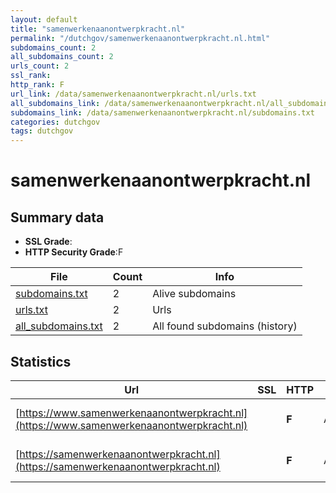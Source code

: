 ```yaml
---
layout: default
title: "samenwerkenaanontwerpkracht.nl"
permalink: "/dutchgov/samenwerkenaanontwerpkracht.nl.html"
subdomains_count: 2
all_subdomains_count: 2
urls_count: 2
ssl_rank: 
http_rank: F
url_link: /data/samenwerkenaanontwerpkracht.nl/urls.txt
all_subdomains_link: /data/samenwerkenaanontwerpkracht.nl/all_subdomains.txt
subdomains_link: /data/samenwerkenaanontwerpkracht.nl/subdomains.txt
categories: dutchgov
tags: dutchgov
---
```



# samenwerkenaanontwerpkracht.nl
## Summary data


 - **SSL Grade**:
 - **HTTP Security Grade**:F


| File       | Count | Info |
|------------|-------|------|
|[subdomains.txt](/DutchGovScope/data/samenwerkenaanontwerpkracht.nl/subdomains.txt)|2|Alive subdomains|
|[urls.txt](/DutchGovScope/data/samenwerkenaanontwerpkracht.nl/urls.txt)|2|Urls|
|[all_subdomains.txt](/DutchGovScope/data/samenwerkenaanontwerpkracht.nl/all_subdomains.txt)|2|All found subdomains (history)|


## Statistics


| Url | SSL | HTTP | Server | Cookie | HSTS | CORS | CTO | CSP | XFO | XXP | RP |FP| Tech |Title |
|--------|-------|-------|------|------|------|------|------|------|------|------|------|------|------|------|
|[https://www.samenwerkenaanontwerpkracht.nl](https://www.samenwerkenaanontwerpkracht.nl)| | **F**|Apache| | | | | | | | :white_check_mark: | |Apache HTTP Server|Domein niet gevo...|
|[https://samenwerkenaanontwerpkracht.nl](https://samenwerkenaanontwerpkracht.nl)| | **F**|Apache| | | | | | | | :white_check_mark: | |Apache HTTP Server|Domein niet gevo...|

